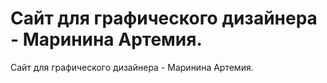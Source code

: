 # Сайт для графического дизайнера - Маринина Артемия.

Сайт для графического дизайнера - Маринина Артемия.